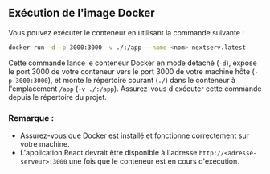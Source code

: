 ## Exécution de l'image Docker

Vous pouvez exécuter le conteneur en utilisant la commande suivante :

```bash
docker run -d -p 3000:3000 -v ./:/app --name <nom> nextserv.latest
```

Cette commande lance le conteneur Docker en mode détaché (`-d`), expose le port 3000 de votre conteneur vers le port 3000 de votre machine hôte (`-p 3000:3000`), et monte le répertoire courant (`./`) dans le conteneur à l'emplacement `/app` (`-v ./:/app`). Assurez-vous d'exécuter cette commande depuis le répertoire du projet.

### Remarque :
- Assurez-vous que Docker est installé et fonctionne correctement sur votre machine.
- L'application React devrait être disponible à l'adresse `http://<adresse-serveur>:3000` une fois que le conteneur est en cours d'exécution.
